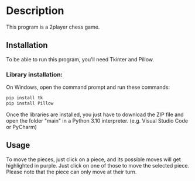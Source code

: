 # Description
This program is a 2player chess game.

## Installation
To be able to run this program, you'll need Tkinter and Pillow.

### Library installation:
On Windows, open the command prompt and run these commands:
```bash
pip install tk
pip install Pillow
```
Once the libraries are installed, you just have to download the ZIP file and open the folder "main" in a Python 3.10 interpreter. (e.g. Visual Studio Code or PyCharm)

## Usage
To move the pieces, just click on a piece, and its possible moves will get highlighted in purple. Just click on one of those to move the selected piece. Please note that the piece can only move at their turn. 